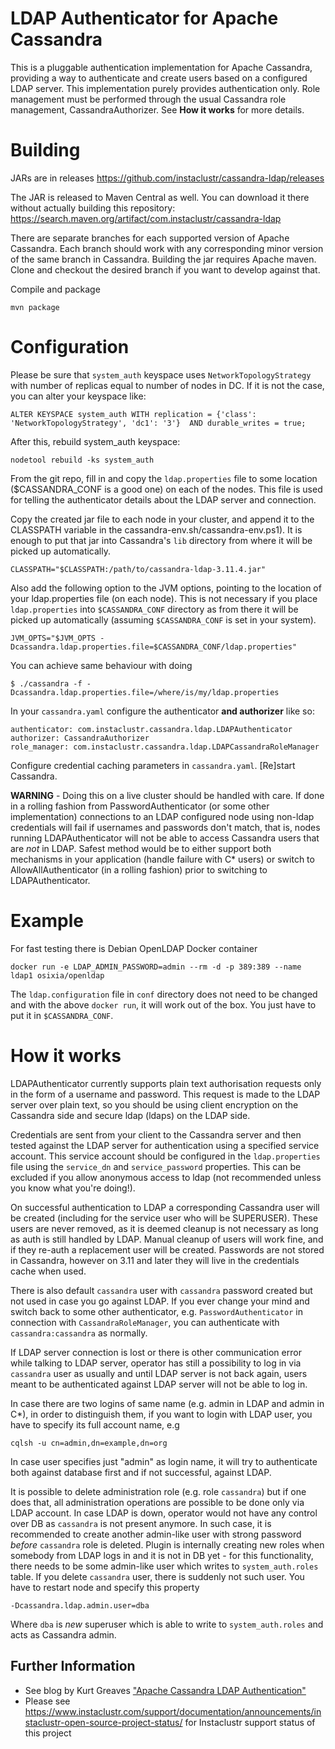 LDAP Authenticator for Apache Cassandra
=======================================

This is a pluggable authentication implementation for Apache Cassandra, providing a way to authenticate and create users based on a configured LDAP server.
This implementation purely provides authentication only. Role management must be performed through the usual Cassandra role management, CassandraAuthorizer. See **How it works** for more details.

Building
========

JARs are in releases https://github.com/instaclustr/cassandra-ldap/releases

The JAR is released to Maven Central as well. You can download it there without actually building this repository: https://search.maven.org/artifact/com.instaclustr/cassandra-ldap

There are separate branches for each supported version of Apache Cassandra. Each branch should work with any corresponding minor version of the same branch in Cassandra.
Building the jar requires Apache maven. Clone and checkout the desired branch if you want to develop against that.

Compile and package

    mvn package

Configuration
=============

Please be sure that `system_auth` keyspace uses `NetworkTopologyStrategy` with number of replicas equal to number of nodes in DC. If it is not 
the case, you can alter your keyspace like:

    ALTER KEYSPACE system_auth WITH replication = {'class': 'NetworkTopologyStrategy', 'dc1': '3'}  AND durable_writes = true;
    
After this, rebuild system_auth keyspace:

    nodetool rebuild -ks system_auth

From the git repo, fill in and copy the `ldap.properties` file to some location ($CASSANDRA_CONF is a good one) on each of the nodes. This file is used for telling the authenticator details about the LDAP server and connection.

Copy the created jar file to each node in your cluster, and append it to the CLASSPATH variable in the cassandra-env.sh/cassandra-env.ps1). It is enough to put that jar into 
Cassandra's `lib` directory from where it will be picked up automatically.

    CLASSPATH="$CLASSPATH:/path/to/cassandra-ldap-3.11.4.jar"

Also add the following option to the JVM options, pointing to the location of your ldap.properties file (on each node). This is not necessary if you place `ldap.properties` into 
`$CASSANDRA_CONF` directory as from there it will be picked up automatically (assuming `$CASSANDRA_CONF` is set in your system).

    JVM_OPTS="$JVM_OPTS -Dcassandra.ldap.properties.file=$CASSANDRA_CONF/ldap.properties"
    
You can achieve same behaviour with doing

    $ ./cassandra -f -Dcassandra.ldap.properties.file=/where/is/my/ldap.properties

In your `cassandra.yaml` configure the authenticator **and authorizer** like so:

    authenticator: com.instaclustr.cassandra.ldap.LDAPAuthenticator
    authorizer: CassandraAuthorizer
    role_manager: com.instaclustr.cassandra.ldap.LDAPCassandraRoleManager

Configure credential caching parameters in `cassandra.yaml`.
[Re]start Cassandra.

**WARNING** - Doing this on a live cluster should be handled with care. If done in a rolling fashion from PasswordAuthenticator (or some other implementation) connections to an LDAP configured node using non-ldap credentials will fail if usernames and passwords don't match, that is, nodes running LDAPAuthenticator will not be able to access Cassandra users that are *not* in LDAP. Safest method would be to either support both mechanisms in your application (handle failure with C* users) or switch to AllowAllAuthenticator (in a rolling fashion) prior to switching to LDAPAuthenticator.

Example
============

For fast testing there is Debian OpenLDAP Docker container

    docker run -e LDAP_ADMIN_PASSWORD=admin --rm -d -p 389:389 --name ldap1 osixia/openldap

The `ldap.configuration` file in `conf` directory does not need to be changed and with the above `docker run`, it will work out of the box. You just 
have to put it in `$CASSANDRA_CONF`.

How it works
============

LDAPAuthenticator currently supports plain text authorisation requests only in the form of a username and password. This request is made to the LDAP server over plain text, so you should be using client encryption on the Cassandra side and secure ldap (ldaps) on the LDAP side.

Credentials are sent from your client to the Cassandra server and then tested against the LDAP server for authentication using a specified service account. This service account should be configured in the `ldap.properties` file using the `service_dn` and `service_password` properties. This can be excluded if you allow anonymous access to ldap (not recommended unless you know what you're doing!).

On successful authentication to LDAP a corresponding Cassandra user will be created (including for the service user who will be SUPERUSER). These users are never removed, as it is deemed cleanup is not necessary as long as auth is still handled by LDAP. Manual cleanup of users will work fine, and if they re-auth a replacement user will be created. Passwords are not stored in Cassandra, however on 3.11 and later they will live in the credentials cache when used.

There is also default `cassandra` user with `cassandra` password created but not used in case you go against LDAP. If you ever change your mind and switch 
back to some other authenticator, e.g. `PasswordAuthenticator` in connection with `CassandraRoleManager`, you can authenticate with `cassandra:cassandra` as normally.

If LDAP server connection is lost or there is other communication error while talking to LDAP server, operator has still a possibility to log in via 
`cassandra` user as usually and until LDAP server is not back again, users meant to be authenticated against LDAP server will not be able to log in.

In case there are two logins of same name (e.g. admin in LDAP and admin in C*), 
in order to distinguish them, if you want to login with LDAP user, you have to 
specify its full account name, e.g

    cqlsh -u cn=admin,dn=example,dn=org

In case user specifies just "admin" as login name, it will try to authenticate 
both against database first and if not successful, against LDAP.

It is possible to delete administration role (e.g. role `cassandra`) but if one does that, all administration operations are possible to 
be done only via LDAP account. In case LDAP is down, operator would not have any control over DB as `cassandra` is not present anymore. 
In such case, it is recommended to create another admin-like user with strong password _before_ `cassandra` role is deleted. Plugin is internally creating new roles 
when somebody from LDAP logs in and it is not in DB yet - for this functionality, there needs to be some admin-like user which writes to `system_auth.roles` table.
If you delete `cassandra` user, there is suddenly not such user. You have to restart node and specify this property

    -Dcassandra.ldap.admin.user=dba
    
Where `dba` is _new_ superuser which is able to write to `system_auth.roles` and acts as Cassandra admin. 

## Further Information
- See blog by Kurt Greaves ["Apache Cassandra LDAP Authentication"](https://www.instaclustr.com/apache-cassandra-ldap-authentication/)
- Please see https://www.instaclustr.com/support/documentation/announcements/instaclustr-open-source-project-status/ for Instaclustr support status of this project
